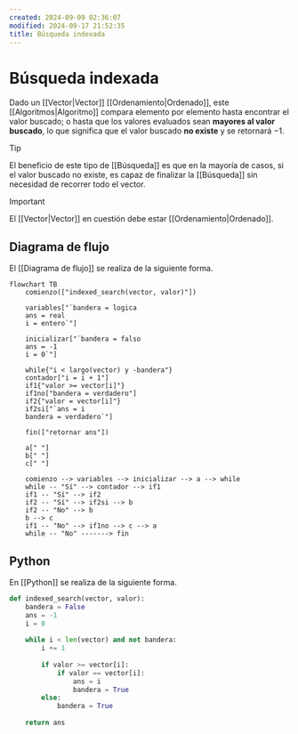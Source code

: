 ```yaml
---
created: 2024-09-09 02:36:07
modified: 2024-09-17 21:52:35
title: Búsqueda indexada
---
```


# Búsqueda indexada

Dado un [[Vector|Vector]] [[Ordenamiento|Ordenado]], este [[Algoritmos|Algoritmo]] compara elemento por elemento hasta encontrar el valor buscado; o hasta que los valores evaluados sean **mayores al valor buscado**, lo que significa que el valor buscado **no existe** y se retornará $-1$.

> [!tip]
> El beneficio de este tipo de [[Búsqueda]] es que en la mayoría de casos, si el valor buscado no existe, es capaz de finalizar la [[Búsqueda]] sin necesidad de recorrer todo el vector.

> [!important]
> El [[Vector|Vector]] en cuestión debe estar [[Ordenamiento|Ordenado]].

## Diagrama de flujo

El [[Diagrama de flujo]] se realiza de la siguiente forma.

```mermaid
flowchart TB
	comienzo(["indexed_search(vector, valor)"])
    
	variables["`bandera = logica
	ans = real
	i = entero`"]
	
	inicializar["`bandera = falso
	ans = -1
	i = 0`"]
	
	while{"i < largo(vector) y -bandera"}
	contador["i = i + 1"]
	if1{"valor >= vector[i]"}
	if1no["bandera = verdadero"]
	if2{"valor = vector[i]"}
	if2si["`ans = i
	bandera = verdadero`"]
		
	fin(["retornar ans"])
	
	a[" "]
	b[" "]
	c[" "]
    
	comienzo --> variables --> inicializar --> a --> while
	while -- "Sí" --> contador --> if1
	if1 -- "Sí" --> if2
	if2 -- "Sí" --> if2si --> b
	if2 -- "No" --> b
	b --> c
	if1 -- "No" --> if1no --> c --> a
	while -- "No" -------> fin
```

## Python

En [[Python]] se realiza de la siguiente forma.

```python
def indexed_search(vector, valor):
    bandera = False
    ans = -1
    i = 0
    
    while i < len(vector) and not bandera:
        i += 1
        
        if valor >= vector[i]:
            if valor == vector[i]:
                ans = i
                bandera = True
        else:
            bandera = True
    
    return ans
```
